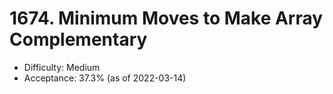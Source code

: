 # 1674. Minimum Moves to Make Array Complementary
- Difficulty: Medium
- Acceptance: 37.3% (as of 2022-03-14)
